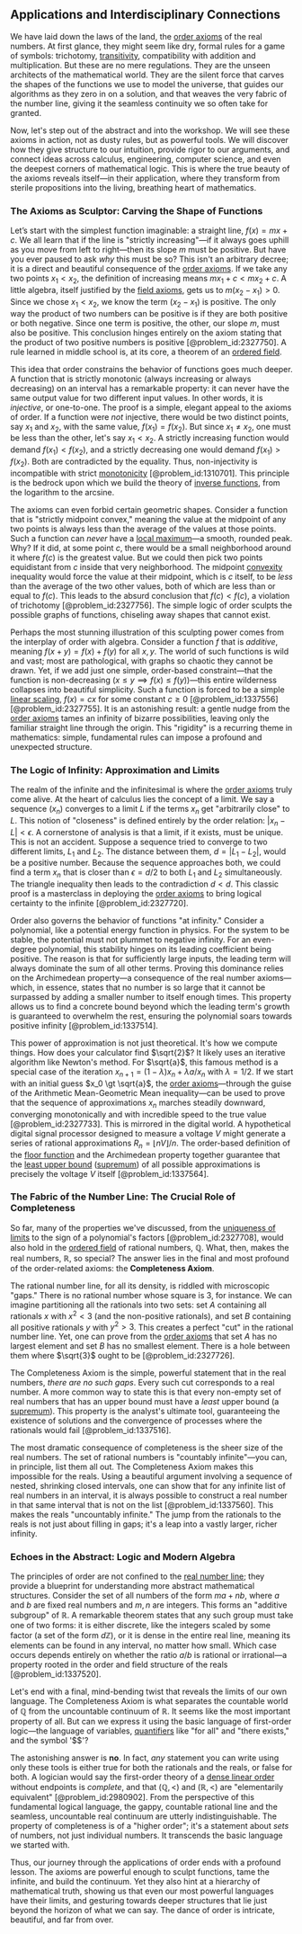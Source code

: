 ## Applications and Interdisciplinary Connections

We have laid down the laws of the land, the [order axioms](@article_id:160919) of the real numbers. At first glance, they might seem like dry, formal rules for a game of symbols: trichotomy, [transitivity](@article_id:140654), compatibility with addition and multiplication. But these are no mere regulations. They are the unseen architects of the mathematical world. They are the silent force that carves the shapes of the functions we use to model the universe, that guides our algorithms as they zero in on a solution, and that weaves the very fabric of the number line, giving it the seamless continuity we so often take for granted.

Now, let's step out of the abstract and into the workshop. We will see these axioms in action, not as dusty rules, but as powerful tools. We will discover how they give structure to our intuition, provide rigor to our arguments, and connect ideas across calculus, engineering, computer science, and even the deepest corners of mathematical logic. This is where the true beauty of the axioms reveals itself—in their application, where they transform from sterile propositions into the living, breathing heart of mathematics.

### The Axioms as Sculptor: Carving the Shape of Functions

Let’s start with the simplest function imaginable: a straight line, $f(x) = mx + c$. We all learn that if the line is "strictly increasing"—if it always goes uphill as you move from left to right—then its slope $m$ must be positive. But have you ever paused to ask *why* this must be so? This isn't an arbitrary decree; it is a direct and beautiful consequence of the [order axioms](@article_id:160919). If we take any two points $x_1 \lt x_2$, the definition of increasing means $mx_1 + c \lt mx_2 + c$. A little algebra, itself justified by the [field axioms](@article_id:143440), gets us to $m(x_2 - x_1) \gt 0$. Since we chose $x_1 \lt x_2$, we know the term $(x_2 - x_1)$ is positive. The only way the product of two numbers can be positive is if they are both positive or both negative. Since one term is positive, the other, our slope $m$, must also be positive. This conclusion hinges entirely on the axiom stating that the product of two positive numbers is positive [@problem_id:2327750]. A rule learned in middle school is, at its core, a theorem of an [ordered field](@article_id:143790).

This idea that order constrains the behavior of functions goes much deeper. A function that is strictly monotonic (always increasing or always decreasing) on an interval has a remarkable property: it can never have the same output value for two different input values. In other words, it is *injective*, or one-to-one. The proof is a simple, elegant appeal to the axioms of order. If a function were *not* injective, there would be two distinct points, say $x_1$ and $x_2$, with the same value, $f(x_1) = f(x_2)$. But since $x_1 \ne x_2$, one must be less than the other, let's say $x_1 \lt x_2$. A strictly increasing function would demand $f(x_1) \lt f(x_2)$, and a strictly decreasing one would demand $f(x_1) \gt f(x_2)$. Both are contradicted by the equality. Thus, non-injectivity is incompatible with strict [monotonicity](@article_id:143266) [@problem_id:1310701]. This principle is the bedrock upon which we build the theory of [inverse functions](@article_id:140762), from the logarithm to the arcsine.

The axioms can even forbid certain geometric shapes. Consider a function that is "strictly midpoint convex," meaning the value at the midpoint of any two points is always less than the average of the values at those points. Such a function can *never* have a [local maximum](@article_id:137319)—a smooth, rounded peak. Why? If it did, at some point $c$, there would be a small neighborhood around it where $f(c)$ is the greatest value. But we could then pick two points equidistant from $c$ inside that very neighborhood. The midpoint [convexity](@article_id:138074) inequality would force the value at their midpoint, which is $c$ itself, to be *less* than the average of the two other values, both of which are less than or equal to $f(c)$. This leads to the absurd conclusion that $f(c) \lt f(c)$, a violation of trichotomy [@problem_id:2327756]. The simple logic of order sculpts the possible graphs of functions, chiseling away shapes that cannot exist.

Perhaps the most stunning illustration of this sculpting power comes from the interplay of order with algebra. Consider a function $f$ that is *additive*, meaning $f(x+y) = f(x)+f(y)$ for all $x, y$. The world of such functions is wild and vast; most are pathological, with graphs so chaotic they cannot be drawn. Yet, if we add just one simple, order-based constraint—that the function is non-decreasing ($x \le y \implies f(x) \le f(y)$)—this entire wilderness collapses into beautiful simplicity. Such a function is forced to be a simple [linear scaling](@article_id:196741), $f(x) = cx$ for some constant $c \ge 0$ [@problem_id:1337556] [@problem_id:2327755]. It is an astonishing result: a gentle nudge from the [order axioms](@article_id:160919) tames an infinity of bizarre possibilities, leaving only the familiar straight line through the origin. This "rigidity" is a recurring theme in mathematics: simple, fundamental rules can impose a profound and unexpected structure.

### The Logic of Infinity: Approximation and Limits

The realm of the infinite and the infinitesimal is where the [order axioms](@article_id:160919) truly come alive. At the heart of calculus lies the concept of a limit. We say a sequence $(x_n)$ converges to a limit $L$ if the terms $x_n$ get "arbitrarily close" to $L$. This notion of "closeness" is defined entirely by the order relation: $|x_n - L| \lt \epsilon$. A cornerstone of analysis is that a limit, if it exists, must be unique. This is not an accident. Suppose a sequence tried to converge to two different limits, $L_1$ and $L_2$. The distance between them, $d = |L_1 - L_2|$, would be a positive number. Because the sequence approaches both, we could find a term $x_n$ that is closer than $\epsilon = d/2$ to both $L_1$ and $L_2$ simultaneously. The triangle inequality then leads to the contradiction $d \lt d$. This classic proof is a masterclass in deploying the [order axioms](@article_id:160919) to bring logical certainty to the infinite [@problem_id:2327720].

Order also governs the behavior of functions "at infinity." Consider a polynomial, like a potential energy function in physics. For the system to be stable, the potential must not plummet to negative infinity. For an even-degree polynomial, this stability hinges on its leading coefficient being positive. The reason is that for sufficiently large inputs, the leading term will always dominate the sum of all other terms. Proving this dominance relies on the Archimedean property—a consequence of the real number axioms—which, in essence, states that no number is so large that it cannot be surpassed by adding a smaller number to itself enough times. This property allows us to find a concrete bound beyond which the leading term's growth is guaranteed to overwhelm the rest, ensuring the polynomial soars towards positive infinity [@problem_id:1337514].

This power of approximation is not just theoretical. It's how we compute things. How does your calculator find $\sqrt{2}$? It likely uses an iterative algorithm like Newton's method. For $\sqrt{a}$, this famous method is a special case of the iteration $x_{n+1} = (1-\lambda)x_n + \lambda {a}/{x_n}$ with $\lambda = 1/2$. If we start with an initial guess $x_0 \gt \sqrt{a}$, the [order axioms](@article_id:160919)—through the guise of the Arithmetic Mean-Geometric Mean inequality—can be used to prove that the sequence of approximations $x_n$ marches steadily downward, converging monotonically and with incredible speed to the true value [@problem_id:2327733]. This is mirrored in the digital world. A hypothetical digital signal processor designed to measure a voltage $V$ might generate a series of rational approximations $R_n = \lfloor nV \rfloor / n$. The order-based definition of the [floor function](@article_id:264879) and the Archimedean property together guarantee that the [least upper bound](@article_id:142417) ([supremum](@article_id:140018)) of all possible approximations is precisely the voltage $V$ itself [@problem_id:1337564].

### The Fabric of the Number Line: The Crucial Role of Completeness

So far, many of the properties we've discussed, from the [uniqueness of limits](@article_id:141849) to the sign of a polynomial's factors [@problem_id:2327708], would also hold in the [ordered field](@article_id:143790) of rational numbers, $\mathbb{Q}$. What, then, makes the real numbers, $\mathbb{R}$, so special? The answer lies in the final and most profound of the order-related axioms: the **Completeness Axiom**.

The rational number line, for all its density, is riddled with microscopic "gaps." There is no rational number whose square is 3, for instance. We can imagine partitioning all the rationals into two sets: set $A$ containing all rationals $x$ with $x^2 \lt 3$ (and the non-positive rationals), and set $B$ containing all positive rationals $y$ with $y^2 \gt 3$. This creates a perfect "cut" in the rational number line. Yet, one can prove from the [order axioms](@article_id:160919) that set $A$ has no largest element and set $B$ has no smallest element. There is a hole between them where $\sqrt{3}$ ought to be [@problem_id:2327726].

The Completeness Axiom is the simple, powerful statement that in the real numbers, *there are no such gaps*. Every such cut corresponds to a real number. A more common way to state this is that every non-empty set of real numbers that has an upper bound must have a *least* upper bound (a [supremum](@article_id:140018)). This property is the analyst's ultimate tool, guaranteeing the existence of solutions and the convergence of processes where the rationals would fail [@problem_id:1337516].

The most dramatic consequence of completeness is the sheer size of the real numbers. The set of rational numbers is "countably infinite"—you can, in principle, list them all out. The Completeness Axiom makes this impossible for the reals. Using a beautiful argument involving a sequence of nested, shrinking closed intervals, one can show that for any infinite list of real numbers in an interval, it is always possible to construct a real number in that same interval that is not on the list [@problem_id:1337560]. This makes the reals "uncountably infinite." The jump from the rationals to the reals is not just about filling in gaps; it's a leap into a vastly larger, richer infinity.

### Echoes in the Abstract: Logic and Modern Algebra

The principles of order are not confined to the [real number line](@article_id:146792); they provide a blueprint for understanding more abstract mathematical structures. Consider the set of all numbers of the form $ma + nb$, where $a$ and $b$ are fixed real numbers and $m, n$ are integers. This forms an "additive subgroup" of $\mathbb{R}$. A remarkable theorem states that any such group must take one of two forms: it is either discrete, like the integers scaled by some factor (a set of the form $d\mathbb{Z}$), or it is dense in the entire real line, meaning its elements can be found in any interval, no matter how small. Which case occurs depends entirely on whether the ratio $a/b$ is rational or irrational—a property rooted in the order and field structure of the reals [@problem_id:1337520].

Let's end with a final, mind-bending twist that reveals the limits of our own language. The Completeness Axiom is what separates the countable world of $\mathbb{Q}$ from the uncountable continuum of $\mathbb{R}$. It seems like the most important property of all. But can we express it using the basic language of first-order logic—the language of variables, [quantifiers](@article_id:158649) like "for all" and "there exists," and the symbol '$$'?

The astonishing answer is **no**. In fact, *any* statement you can write using only these tools is either true for both the rationals and the reals, or false for both. A logician would say the first-order theory of a [dense linear order](@article_id:145490) without endpoints is *complete*, and that $(\mathbb{Q}, \lt)$ and $(\mathbb{R}, \lt)$ are "elementarily equivalent" [@problem_id:2980902]. From the perspective of this fundamental logical language, the gappy, countable rational line and the seamless, uncountable real continuum are utterly indistinguishable. The property of completeness is of a "higher order"; it's a statement about *sets* of numbers, not just individual numbers. It transcends the basic language we started with.

Thus, our journey through the applications of order ends with a profound lesson. The axioms are powerful enough to sculpt functions, tame the infinite, and build the continuum. Yet they also hint at a hierarchy of mathematical truth, showing us that even our most powerful languages have their limits, and gesturing towards deeper structures that lie just beyond the horizon of what we can say. The dance of order is intricate, beautiful, and far from over.